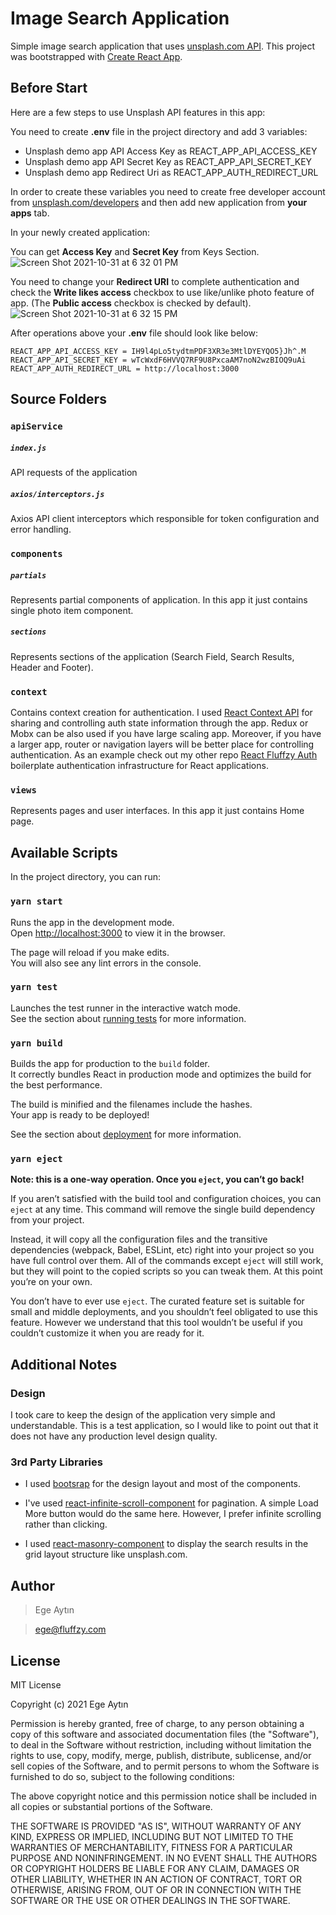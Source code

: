 # Image Search Application

Simple image search application that uses [unsplash.com API](https://unsplash.com/documentation#search).
This project was bootstrapped with [Create React App](https://github.com/facebook/create-react-app).


## Before Start

Here are a few steps to use Unsplash API features in this app:

You need to create **.env** file in the project directory and add 3 variables:
 - Unsplash demo app API Access Key as REACT_APP_API_ACCESS_KEY
 - Unsplash demo app API Secret Key as REACT_APP_API_SECRET_KEY
 - Unsplash demo app Redirect Uri as REACT_APP_AUTH_REDIRECT_URL
 
In order to create these variables you need to create free developer account from [unsplash.com/developers](https://unsplash.com/developers) and then add new application from **your apps** tab.

In your newly created application:

You can get **Access Key** and **Secret Key** from Keys Section.
![Screen Shot 2021-10-31 at 6 32 01 PM](https://user-images.githubusercontent.com/34595361/139595168-20f3214b-2785-404a-9429-435c68aa09a6.png)


You need to change your **Redirect URI** to complete authentication and check the **Write likes access** checkbox to use like/unlike photo feature of app. (The **Public access** checkbox is checked by default).
![Screen Shot 2021-10-31 at 6 32 15 PM](https://user-images.githubusercontent.com/34595361/139595173-98909133-16ae-4fdc-bae7-06b6a2725128.png)


After operations above your **.env** file should look like below:
```
REACT_APP_API_ACCESS_KEY = IH9l4pLo5tydtmPDF3XR3e3MtlDYEYQO5}Jh^.M
REACT_APP_API_SECRET_KEY = wTcWxdF6HVVQ7RF9U8PxcaAM7noN2wzBIOQ9uAi
REACT_APP_AUTH_REDIRECT_URL = http://localhost:3000
```

## Source Folders

### `apiService`

##### `index.js`
API requests of the application

##### `axios/interceptors.js` 
Axios API client interceptors which responsible for token configuration and error handling.

### `components`

##### `partials`
Represents partial components of application. In this app it just contains single photo item component.

##### `sections` 
Represents sections of the application (Search Field, Search Results, Header and Footer).

### `context`

Contains context creation for authentication. I used [React Context API](https://reactjs.org/docs/context.html) for sharing and controlling auth state information through the app.
Redux or Mobx can be also used if you have large scaling app. Moreover, if you have a larger app, router or navigation layers will be better place for controlling authentication. 
As an example check out my other repo [React Fluffzy Auth](https://github.com/EgeAytin/react-fluffzy-auth) boilerplate authentication infrastructure for React applications.

### `views`

Represents pages and user interfaces. In this app it just contains Home page.

## Available Scripts

In the project directory, you can run:

### `yarn start`

Runs the app in the development mode.\
Open [http://localhost:3000](http://localhost:3000) to view it in the browser.

The page will reload if you make edits.\
You will also see any lint errors in the console.

### `yarn test`

Launches the test runner in the interactive watch mode.\
See the section about [running tests](https://facebook.github.io/create-react-app/docs/running-tests) for more information.

### `yarn build`

Builds the app for production to the `build` folder.\
It correctly bundles React in production mode and optimizes the build for the best performance.

The build is minified and the filenames include the hashes.\
Your app is ready to be deployed!

See the section about [deployment](https://facebook.github.io/create-react-app/docs/deployment) for more information.

### `yarn eject`

**Note: this is a one-way operation. Once you `eject`, you can’t go back!**

If you aren’t satisfied with the build tool and configuration choices, you can `eject` at any time. This command will remove the single build dependency from your project.

Instead, it will copy all the configuration files and the transitive dependencies (webpack, Babel, ESLint, etc) right into your project so you have full control over them. All of the commands except `eject` will still work, but they will point to the copied scripts so you can tweak them. At this point you’re on your own.

You don’t have to ever use `eject`. The curated feature set is suitable for small and middle deployments, and you shouldn’t feel obligated to use this feature. However we understand that this tool wouldn’t be useful if you couldn’t customize it when you are ready for it.

## Additional Notes

### Design
I took care to keep the design of the application very simple and understandable. This is a test application, so I would like to point out that it does not have any production level design quality.

### 3rd Party Libraries
- I used [bootsrap](https://getbootstrap.com/) for the design layout and most of the components.

- I've used [react-infinite-scroll-component](https://github.com/ankeetmaini/react-infinite-scroll-component) for pagination. A simple Load More button would do the same here. However, I prefer infinite scrolling rather than clicking.

- I used [react-masonry-component](https://github.com/eiriklv/react-masonry-component) to display the search results in the grid layout structure like unsplash.com.

## Author

> Ege Aytın

> ege@fluffzy.com

## License

MIT License

Copyright (c) 2021 Ege Aytın

Permission is hereby granted, free of charge, to any person obtaining a copy of this software and associated
documentation files (the "Software"), to deal in the Software without restriction, including without limitation the
rights to use, copy, modify, merge, publish, distribute, sublicense, and/or sell copies of the Software, and to permit
persons to whom the Software is furnished to do so, subject to the following conditions:

The above copyright notice and this permission notice shall be included in all copies or substantial portions of the
Software.

THE SOFTWARE IS PROVIDED "AS IS", WITHOUT WARRANTY OF ANY KIND, EXPRESS OR IMPLIED, INCLUDING BUT NOT LIMITED TO THE
WARRANTIES OF MERCHANTABILITY, FITNESS FOR A PARTICULAR PURPOSE AND NONINFRINGEMENT. IN NO EVENT SHALL THE AUTHORS OR
COPYRIGHT HOLDERS BE LIABLE FOR ANY CLAIM, DAMAGES OR OTHER LIABILITY, WHETHER IN AN ACTION OF CONTRACT, TORT OR
OTHERWISE, ARISING FROM, OUT OF OR IN CONNECTION WITH THE SOFTWARE OR THE USE OR OTHER DEALINGS IN THE SOFTWARE.

